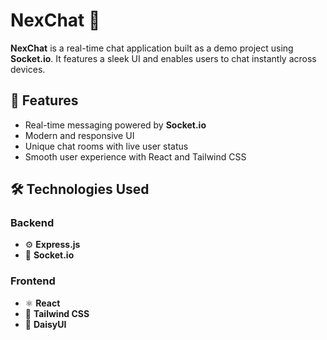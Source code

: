 # NexChat 💬

**NexChat** is a real-time chat application built as a demo project using **Socket.io**. It features a sleek UI and enables users to chat instantly across devices.

## 🚀 Features

- Real-time messaging powered by **Socket.io**
- Modern and responsive UI
- Unique chat rooms with live user status
- Smooth user experience with React and Tailwind CSS

## 🛠️ Technologies Used

### Backend
- ⚙️ **Express.js**
- 🔌 **Socket.io**

### Frontend
- ⚛️ **React**
- 🎨 **Tailwind CSS**
- 🌼 **DaisyUI**


